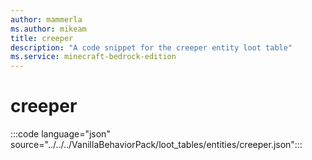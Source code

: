 ```yaml
---
author: mammerla
ms.author: mikeam
title: creeper
description: "A code snippet for the creeper entity loot table"
ms.service: minecraft-bedrock-edition
---
```


# creeper

:::code language="json" source="../../../VanillaBehaviorPack/loot_tables/entities/creeper.json":::
